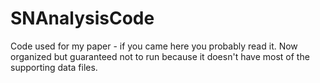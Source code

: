 # SNAnalysisCode
Code used for my paper - if you came here you probably read it. Now organized but guaranteed not to run because it doesn't have most of the supporting data files.
